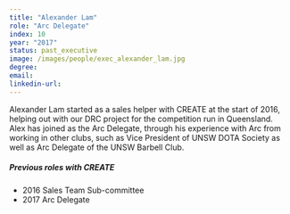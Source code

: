 ```yaml
---
title: "Alexander Lam"
role: "Arc Delegate"
index: 10
year: "2017"
status: past_executive
image: /images/people/exec_alexander_lam.jpg
degree:
email:
linkedin-url:
---
```

Alexander Lam started as a sales helper with CREATE at the start of 2016, helping out with our DRC project for the competition run in Queensland. Alex has joined as the Arc Delegate, through his experience with Arc from working in other clubs, such as Vice President of UNSW DOTA Society as well as Arc Delegate of the UNSW Barbell Club.

##### Previous roles with CREATE

- 2016 Sales Team Sub-committee
- 2017 Arc Delegate
